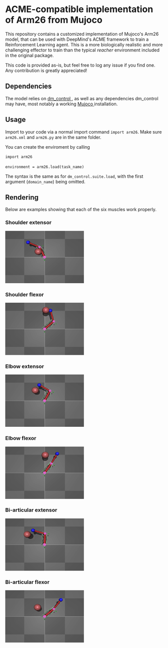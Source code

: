 # ACME-compatible implementation of Arm26 from Mujoco

This repository contains a customized implementation of Mujoco's Arm26 model, 
that can be used with DeepMind's ACME framework to train a Reinforcement Learning agent. This is a
more biologically realistic and more challenging effector to train than the typical *reacher* environment included in
the original package.

This code is provided as-is, but feel free to log any issue if you find one. Any contribution is greatly appreciated!

## Dependencies

The model relies on 
<a href="https://github.com/deepmind/dm_control" alt="dm-control-github-link"> 
dm_control
</a>,
as well as any dependencies dm_control may have, most notably a working 
<a href="https://mujoco.org/" alt="Mujoco-website">
Mujoco
</a>
installation. 

## Usage
Import to your code via a normal import command ```import arm26```. Make sure ```arm26.xml``` and ```arm26.py``` are in
the same folder.

You can create the enviroment by calling
~~~
import arm26

environment = arm26.load(task_name)
~~~

The syntax is the same as for ```dm_control.suite.load```, with the first argument (```domain_name```) being omitted.


## Rendering

Below are examples showing that each of the six muscles work properly.

### Shoulder extensor

<img alt="GIF" src="./arm26-video-runs/SE.gif" width="250" height="166" />

### Shoulder flexor

<img alt="GIF" src="./arm26-video-runs/SF.gif" width="250" height="166" />

### Elbow extensor

<img alt="GIF" src="./arm26-video-runs/EE.gif" width="250" height="166" />

### Elbow flexor

<img alt="GIF" src="./arm26-video-runs/EF.gif" width="250" height="166" />

### Bi-articular extensor

<img alt="GIF" src="./arm26-video-runs/BE.gif" width="250" height="166" />

### Bi-articular flexor

<img alt="GIF" src="./arm26-video-runs/BF.gif" width="250" height="166" />





